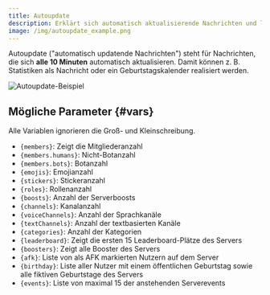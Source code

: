 ```yaml
---
title: Autoupdate
description: Erklärt sich automatisch aktualisierende Nachrichten und listet mögliche Parameter auf.
image: /img/autoupdate_example.png
---
```


Autoupdate ("automatisch updatende Nachrichten") steht für Nachrichten, die sich **alle 10 Minuten** automatisch aktualisieren. Damit können z. B. Statistiken als Nachricht oder ein Geburtstagskalender realisiert werden.

![Autoupdate-Beispiel](/img/autoupdate_example.png)

## Mögliche Parameter {#vars}

Alle Variablen ignorieren die Groß- und Kleinschreibung.

- `{members}`: Zeigt die Mitgliederanzahl
- `{members.humans}`: Nicht-Botanzahl
- `{members.bots}`: Botanzahl
- `{emojis}`: Emojianzahl
- `{stickers}`: Stickeranzahl
- `{roles}`: Rollenanzahl
- `{boosts}`: Anzahl der Serverboosts
- `{channels}`: Kanalanzahl
- `{voiceChannels}`: Anzahl der Sprachkanäle
- `{textChannels}`: Anzahl der textbasierten Kanäle
- `{categories}`: Anzahl der Kategorien
- `{leaderboard}`: Zeigt die ersten 15 Leaderboard-Plätze des Servers
- `{boosters}`: Zeigt alle Booster des Servers
- `{afk}`: Liste von als AFK markierten Nutzern auf dem Server
- `{birthday}`: Liste aller Nutzer mit einem öffentlichen Geburtstag sowie alle fiktiven Geburtstage des Servers
- `{events}`: Liste von maximal 15 der anstehenden Serverevents
